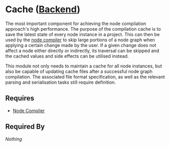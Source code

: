 # Cache ([Backend](../backend.md))

The most important component for achieving the node compilation approach's high performance. The purpose of the compilation cache is to save the latest state of every node instance in a project. This can then be used by the [node compiler](../compilation/node_compiler.md) to skip large portions of a node graph when applying a certain change made by the user. If a given change does not affect a node either directly or indirectly, its traversal can be skipped and the cached values and side effects can be utilised instead.

This module not only needs to maintain a cache for all node instances, but also be capable of updating cache files after a successful node graph compilation. The associated file format specification, as well as the relevant parsing and serialisation tasks still require definition.

## Requires

- [Node Compiler](../compilation/node_compiler.md)

## Required By

*Nothing*
